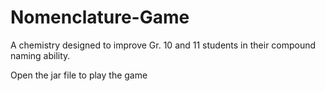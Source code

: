 # Nomenclature-Game
A chemistry designed to improve Gr. 10 and 11 students in their compound naming ability.

Open the jar file to play the game
